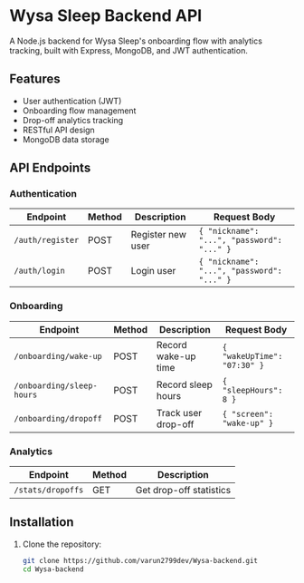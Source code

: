 # Wysa Sleep Backend API

A Node.js backend for Wysa Sleep's onboarding flow with analytics tracking, built with Express, MongoDB, and JWT authentication.

## Features

- User authentication (JWT)
- Onboarding flow management
- Drop-off analytics tracking
- RESTful API design
- MongoDB data storage

## API Endpoints

### Authentication
| Endpoint       | Method | Description               | Request Body                          |
|----------------|--------|---------------------------|---------------------------------------|
| `/auth/register` | POST   | Register new user         | `{ "nickname": "...", "password": "..." }` |
| `/auth/login`    | POST   | Login user                | `{ "nickname": "...", "password": "..." }` |

### Onboarding
| Endpoint            | Method | Description               | Request Body                          |
|---------------------|--------|---------------------------|---------------------------------------|
| `/onboarding/wake-up` | POST   | Record wake-up time       | `{ "wakeUpTime": "07:30" }`           |
| `/onboarding/sleep-hours` | POST | Record sleep hours    | `{ "sleepHours": 8 }`                 |
| `/onboarding/dropoff` | POST   | Track user drop-off      | `{ "screen": "wake-up" }`             |

### Analytics
| Endpoint            | Method | Description               |
|---------------------|--------|---------------------------|
| `/stats/dropoffs`   | GET    | Get drop-off statistics   |

## Installation

1. Clone the repository:
   ```bash
   git clone https://github.com/varun2799dev/Wysa-backend.git
   cd Wysa-backend
